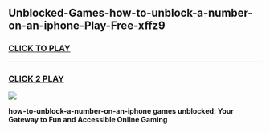 
## Unblocked-Games-how-to-unblock-a-number-on-an-iphone-Play-Free-xffz9
<h3>
<a href="https://premium76.site?title=how-to-unblock-a-number-on-an-iphone&ref=18A1">CLICK TO PLAY</a></h3>
<hr>

<h3>
<a href="https://premium76.site?title=how-to-unblock-a-number-on-an-iphone&ref=18A1">CLICK 2 PLAY</a>
  
</h3>

<a href="https://premium76.site?title=how-to-unblock-a-number-on-an-iphone&ref=18A1"><img src="https://clearcache.store/games.png"></a>


**how-to-unblock-a-number-on-an-iphone games unblocked: Your Gateway to Fun and Accessible Online Gaming**
